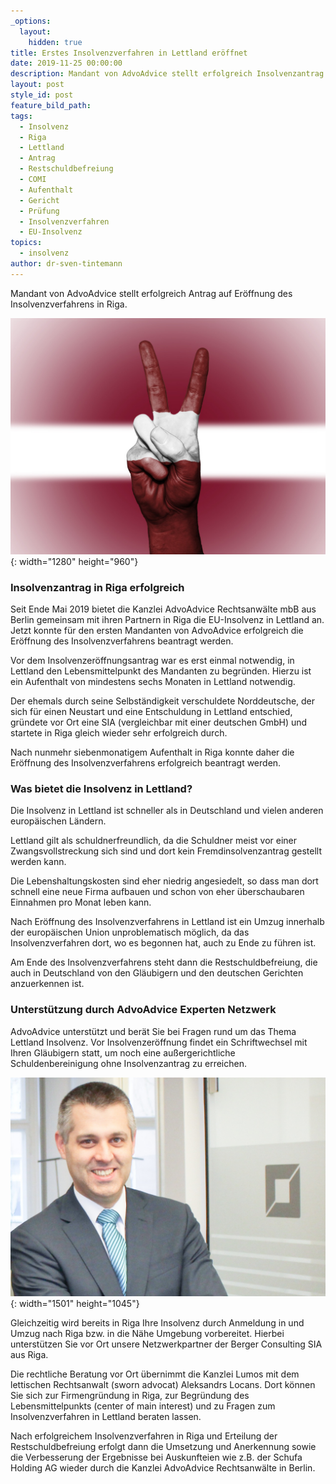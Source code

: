 ```yaml
---
_options:
  layout:
    hidden: true
title: Erstes Insolvenzverfahren in Lettland eröffnet
date: 2019-11-25 00:00:00
description: Mandant von AdvoAdvice stellt erfolgreich Insolvenzantrag in Riga
layout: post
style_id: post
feature_bild_path:
tags:
  - Insolvenz
  - Riga
  - Lettland
  - Antrag
  - Restschuldbefreiung
  - COMI
  - Aufenthalt
  - Gericht
  - Prüfung
  - Insolvenzverfahren
  - EU-Insolvenz
topics:
  - insolvenz
author: dr-sven-tintemann
---
```


Mandant von AdvoAdvice stellt erfolgreich Antrag auf Eröffnung des Insolvenzverfahrens in Riga.&nbsp;

![](/uploads/latvia-2131273-1280-4.jpg){: width="1280" height="960"}

### Insolvenzantrag in Riga erfolgreich

Seit Ende Mai 2019 bietet die Kanzlei AdvoAdvice Rechtsanw&auml;lte mbB aus Berlin gemeinsam mit ihren Partnern in Riga die EU-Insolvenz in Lettland an. Jetzt konnte f&uuml;r den ersten Mandanten von AdvoAdvice erfolgreich die Eröffnung des Insolvenzverfahrens beantragt werden.

Vor dem Insolvenzeröffnungsantrag war es erst einmal notwendig, in Lettland den Lebensmittelpunkt des Mandanten zu begr&uuml;nden. Hierzu ist ein Aufenthalt von mindestens sechs Monaten in Lettland notwendig.&nbsp;

Der ehemals durch seine Selbst&auml;ndigkeit verschuldete Norddeutsche, der sich f&uuml;r einen Neustart und eine Entschuldung in Lettland entschied, gr&uuml;ndete vor Ort eine SIA (vergleichbar mit einer deutschen GmbH) und startete in Riga gleich wieder sehr erfolgreich durch.&nbsp;

Nach nunmehr siebenmonatigem Aufenthalt in Riga konnte daher die Eröffnung des Insolvenzverfahrens erfolgreich beantragt werden.

### Was bietet die Insolvenz in Lettland?

Die Insolvenz in Lettland ist schneller als in Deutschland und vielen anderen europ&auml;ischen L&auml;ndern.&nbsp;

Lettland gilt als schuldnerfreundlich, da die Schuldner meist vor einer Zwangsvollstreckung sich sind und dort kein Fremdinsolvenzantrag gestellt werden kann.&nbsp;

Die Lebenshaltungskosten sind eher niedrig angesiedelt, so dass man dort schnell eine neue Firma aufbauen und schon von eher &uuml;berschaubaren Einnahmen pro Monat leben kann.&nbsp;

Nach Eröffnung des Insolvenzverfahrens in Lettland ist ein Umzug innerhalb der europ&auml;ischen Union unproblematisch möglich, da das Insolvenzverfahren dort, wo es begonnen hat, auch zu Ende zu f&uuml;hren ist.&nbsp;

Am Ende des Insolvenzverfahrens steht dann die Restschuldbefreiung, die auch in Deutschland von den Gl&auml;ubigern und den deutschen Gerichten anzuerkennen ist.&nbsp;

### Unterst&uuml;tzung durch AdvoAdvice Experten Netzwerk

AdvoAdvice unterst&uuml;tzt und ber&auml;t Sie bei Fragen rund um das Thema Lettland Insolvenz. Vor Insolvenzeröffnung findet ein Schriftwechsel mit Ihren Gl&auml;ubigern statt, um noch eine au&szlig;ergerichtliche Schuldenbereinigung ohne Insolvenzantrag zu erreichen.&nbsp;

![](/uploads/advoadvice-01-52-von-80-5.jpg){: width="1501" height="1045"}

Gleichzeitig wird bereits in Riga Ihre Insolvenz durch Anmeldung in und Umzug nach Riga bzw. in die N&auml;he Umgebung vorbereitet. Hierbei unterst&uuml;tzen Sie vor Ort unsere Netzwerkpartner der Berger Consulting SIA aus Riga.&nbsp;

Die rechtliche Beratung vor Ort &uuml;bernimmt die Kanzlei Lumos mit dem lettischen Rechtsanwalt (sworn advocat) Aleksandrs Locans. Dort können Sie sich zur Firmengr&uuml;ndung in Riga, zur Begr&uuml;ndung des Lebensmittelpunkts (center of main interest) und zu Fragen zum Insolvenzverfahren in Lettland beraten lassen.&nbsp;

Nach erfolgreichem Insolvenzverfahren in Riga und Erteilung der Restschuldbefreiung erfolgt dann die Umsetzung und Anerkennung sowie die Verbesserung der Ergebnisse bei Auskunfteien wie z.B. der Schufa Holding AG wieder durch die Kanzlei AdvoAdvice Rechtsanw&auml;lte in Berlin.

&nbsp;